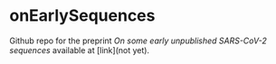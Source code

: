 # onEarlySequences

Github repo for the preprint *On some early unpublished SARS-CoV-2 sequences* available at [link](not yet).
